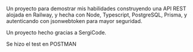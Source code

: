 Un proyecto para demostrar mis habilidades construyendo una API REST alojada en Railway, y hecha con Node, Typescript, PostgreSQL, Prisma, y autenticando con jsonwebtoken para mayor seguridad.

Un proyecto hecho gracias a SergiCode.

Se hizo el test en POSTMAN